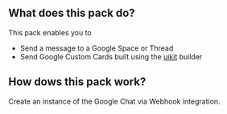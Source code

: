 ## What does this pack do?

This pack enables you to 

* Send a message to a Google Space or Thread
* Send Google Custom Cards built using the [uikit](https://addons.gsuite.google.com/uikit/builder) builder

## How dows this pack work?

Create an instance of the Google Chat via Webhook integration.